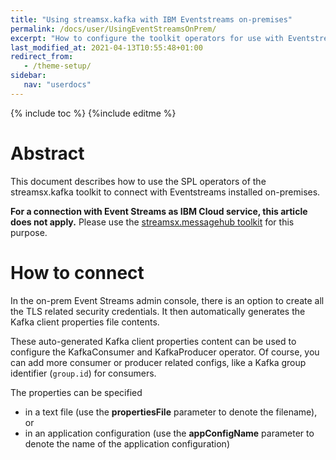 ```yaml
---
title: "Using streamsx.kafka with IBM Eventstreams on-premises"
permalink: /docs/user/UsingEventStreamsOnPrem/
excerpt: "How to configure the toolkit operators for use with Eventstreams on-premise"
last_modified_at: 2021-04-13T10:55:48+01:00
redirect_from:
   - /theme-setup/
sidebar:
   nav: "userdocs"
---
```

{% include toc %}
{%include editme %}
# Abstract

This document describes how to use the SPL operators of the streamsx.kafka toolkit to
connect with Eventstreams installed on-premises.

**For a connection with Event Streams as IBM Cloud service, this article does not apply.**
Please use the [streamsx.messagehub toolkit](https://github.com/IBMStreams/streamsx.messagehub) for this purpose.

# How to connect

In the on-prem Event Streams admin console, there is an option to create all the TLS related security credentials.
It then automatically generates the Kafka client properties file contents.

These auto-generated Kafka client properties content can be used to configure the KafkaConsumer and KafkaProducer operator. Of course,
you can add more consumer or producer related configs, like a Kafka group identifier (`group.id`) for consumers.

The properties can be specified

- in a text file (use the **propertiesFile** parameter to denote the filename), or
- in an application configuration (use the **appConfigName** parameter to denote the name of the application configuration)

